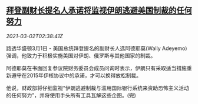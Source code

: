 <!--1614653774000-->
[拜登副财长提名人承诺将监视伊朗逃避美国制裁的任何努力](https://cn.reuters.com/article/us-treasury-adeyemo-iran-0302-idCNKCS2AU05W)
------

<div><i>2021-03-02T02:38:41Z</i></div><p>路透华盛顿3月1日 - 美国总统拜登提名的副财长人选阿德耶莫(Wally Adeyemo)强调，他致力于积极实施美国对伊朗、俄罗斯与其他国家的制裁。</p><p>阿德耶莫在书面回复参议院财务委员会成员问询时表示，伊朗只有采取适当措施重新遵守在2015年伊核协议中的承诺，才可以换得放松制裁。</p><p>他说，财政部将仔细监视“伊朗逃避制裁与滥用国际银行系统来资助恐怖主义活动的任何努力”，并将使用手头所有工具瓦解这些企图。(完)</p>
